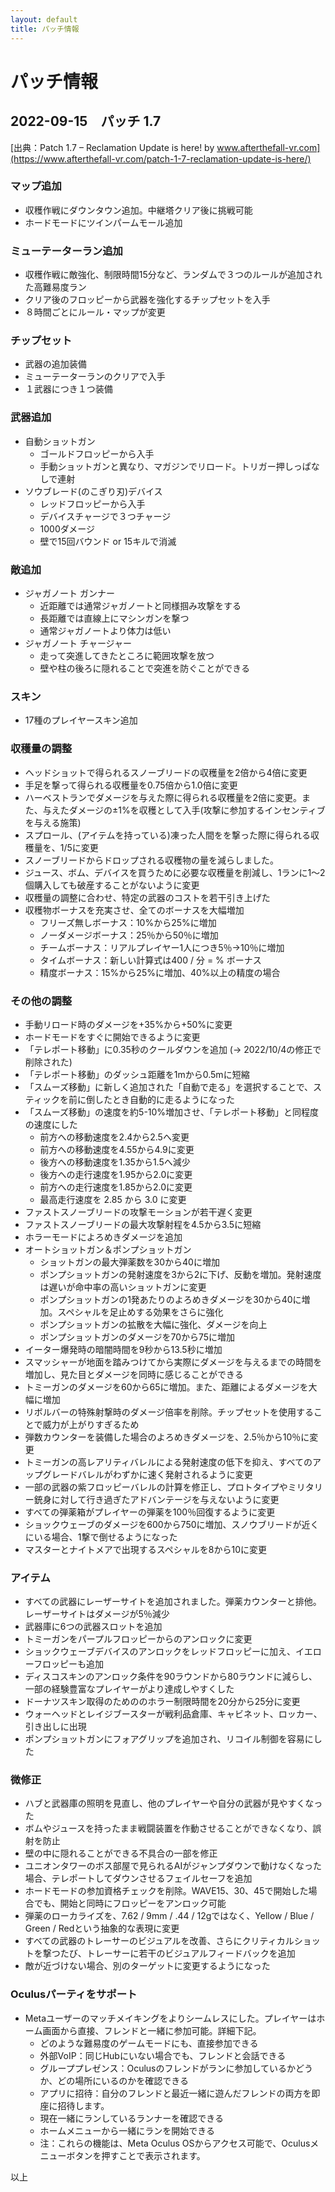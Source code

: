 ```yaml
---
layout: default
title: パッチ情報
---
```

# パッチ情報

## 2022-09-15　パッチ 1.7 

[出典：Patch 1.7 – Reclamation Update is here! by www.afterthefall-vr.com](https://www.afterthefall-vr.com/patch-1-7-reclamation-update-is-here/)

### マップ追加
- 収穫作戦にダウンタウン追加。中継塔クリア後に挑戦可能
- ホードモードにツインパームモール追加

### ミューテーターラン追加
- 収穫作戦に敵強化、制限時間15分など、ランダムで３つのルールが追加された高難易度ラン
- クリア後のフロッピーから武器を強化するチップセットを入手
- ８時間ごとにルール・マップが変更

### チップセット
- 武器の追加装備
- ミューテーターランのクリアで入手
- １武器につき１つ装備

### 武器追加
- 自動ショットガン
  - ゴールドフロッピーから入手
  - 手動ショットガンと異なり、マガジンでリロード。トリガー押しっぱなしで連射
- ソウブレード(のこぎり刃)デバイス
  - レッドフロッピーから入手
  - デバイスチャージで３つチャージ
  - 1000ダメージ
  - 壁で15回バウンド or 15キルで消滅
 
### 敵追加
- ジャガノート ガンナー
  - 近距離では通常ジャガノートと同様掴み攻撃をする
  - 長距離では直線上にマシンガンを撃つ
  - 通常ジャガノートより体力は低い
- ジャガノート チャージャー
  - 走って突進してきたところに範囲攻撃を放つ
  - 壁や柱の後ろに隠れることで突進を防ぐことができる

### スキン
- 17種のプレイヤースキン追加

### 収穫量の調整
- ヘッドショットで得られるスノーブリードの収穫量を2倍から4倍に変更
- 手足を撃って得られる収穫量を0.75倍から1.0倍に変更
- ハーベストランでダメージを与えた際に得られる収穫量を2倍に変更。また、与えたダメージの±1%を収穫として入手(攻撃に参加するインセンティブを与える施策)
- スプロール、(アイテムを持っている)凍った人間をを撃った際に得られる収穫量を、1/5に変更
- スノーブリードからドロップされる収穫物の量を減らしました。
- ジュース、ボム、デバイスを買うために必要な収穫量を削減し、1ランに1～2個購入しても破産することがないように変更
- 収穫量の調整に合わせ、特定の武器のコストを若干引き上げた
- 収穫物ボーナスを充実させ、全てのボーナスを大幅増加
  - フリーズ無しボーナス：10%から25%に増加
  - ノーダメージボーナス：25％から50％に増加 
  - チームボーナス：リアルプレイヤー1人につき5％→10％に増加
  - タイムボーナス：新しい計算式は400 / 分 = % ボーナス
  - 精度ボーナス：15%から25%に増加、40%以上の精度の場合

### その他の調整
- 手動リロード時のダメージを+35%から+50%に変更
- ホードモードをすぐに開始できるように変更
- 「テレポート移動」に0.35秒のクールダウンを追加 (→ 2022/10/4の修正で削除された)
- 「テレポート移動」のダッシュ距離を1mから0.5mに短縮
- 「スムーズ移動」に新しく追加された「自動で走る」を選択することで、スティックを前に倒したとき自動的に走るようになった
- 「スムーズ移動」の速度を約5-10%増加させ、「テレポート移動」と同程度の速度にした
  - 前方への移動速度を2.4から2.5へ変更
  - 前方への移動速度を4.55から4.9に変更
  - 後方への移動速度を1.35から1.5へ減少
  - 後方への走行速度を1.95から2.0に変更
  - 前方への走行速度を1.85から2.0に変更
  - 最高走行速度を 2.85 から 3.0 に変更
- ファストスノーブリードの攻撃モーションが若干遅く変更
- ファストスノーブリードの最大攻撃射程を4.5から3.5に短縮
- ホラーモードによろめきダメージを追加
- オートショットガン＆ポンプショットガン
  - ショットガンの最大弾薬数を30から40に増加
  - ポンプショットガンの発射速度を3から2に下げ、反動を増加。発射速度は遅いが命中率の高いショットガンに変更
  - ポンプショットガンの1発あたりのよろめきダメージを30から40に増加。スペシャルを足止めする効果をさらに強化
  - ポンプショットガンの拡散を大幅に強化、ダメージを向上
  - ポンプショットガンのダメージを70から75に増加
- イーター爆発時の暗闇時間を9秒から13.5秒に増加
- スマッシャーが地面を踏みつけてから実際にダメージを与えるまでの時間を増加し、見た目とダメージを同時に感じることができる
- トミーガンのダメージを60から65に増加。また、距離によるダメージを大幅に増加
- リボルバーの特殊射撃時のダメージ倍率を削除。チップセットを使用することで威力が上がりすぎるため
- 弾数カウンターを装備した場合のよろめきダメージを、2.5％から10％に変更
- トミーガンの高レアリティバレルによる発射速度の低下を抑え、すべてのアップグレードバレルがわずかに速く発射されるように変更
- 一部の武器の紫フロッピーバレルの計算を修正し、プロトタイプやミリタリー銃身に対して行き過ぎたアドバンテージを与えないように変更
- すべての弾薬箱がプレイヤーの弾薬を100％回復するように変更
- ショックウェーブのダメージを600から750に増加、スノウブリードが近くにいる場合、1撃で倒せるようになった
- マスターとナイトメアで出現するスペシャルを8から10に変更

### アイテム
- すべての武器にレーザーサイトを追加されました。弾薬カウンターと排他。レーザーサイトはダメージが5％減少
- 武器庫に6つの武器スロットを追加
- トミーガンをパープルフロッピーからのアンロックに変更
- ショックウェーブデバイスのアンロックをレッドフロッピーに加え、イエローフロッピーも追加
- ディスコスキンのアンロック条件を90ラウンドから80ラウンドに減らし、一部の経験豊富なプレイヤーがより達成しやすくした
- ドーナツスキン取得のためののホラー制限時間を20分から25分に変更
- ウォーヘッドとレイジブースターが戦利品倉庫、キャビネット、ロッカー、引き出しに出現
- ポンプショットガンにフォアグリップを追加され、リコイル制御を容易にした

### 微修正
- ハブと武器庫の照明を見直し、他のプレイヤーや自分の武器が見やすくなった
- ボムやジュースを持ったまま戦闘装置を作動させることができなくなり、誤射を防止
- 壁の中に隠れることができる不具合の一部を修正
- ユニオンタワーのボス部屋で見られるAIがジャンプダウンで動けなくなった場合、テレポートしてダウンさせるフェイルセーフを追加
- ホードモードの参加資格チェックを削除。WAVE15、30、45で開始した場合でも、開始と同時にフロッピーをアンロック可能
- 弾薬のローカライズを、7.62 / 9mm / .44 / 12gではなく、Yellow / Blue / Green / Redという抽象的な表現に変更
- すべての武器のトレーサーのビジュアルを改善、さらにクリティカルショットを撃つたび、トレーサーに若干のビジュアルフィードバックを追加
- 敵が近づけない場合、別のターゲットに変更するようになった


### Oculusパーティをサポート
- Metaユーザーのマッチメイキングをよりシームレスにした。プレイヤーはホーム画面から直接、フレンドと一緒に参加可能。詳細下記。
  - どのような難易度のゲームモードにも、直接参加できる
  - 外部VoIP：同じHubにいない場合でも、フレンドと会話できる
  - グループプレゼンス：Oculusのフレンドがランに参加しているかどうか、どの場所にいるのかを確認できる
  - アプリに招待：自分のフレンドと最近一緒に遊んだフレンドの両方を即座に招待します。
  - 現在一緒にランしているランナーを確認できる
  - ホームメニューから一緒にランを開始できる
  - 注：これらの機能は、Meta Oculus OSからアクセス可能で、Oculusメニューボタンを押すことで表示されます。

以上
